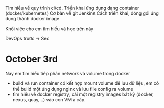 Tìm hiểu về quy trình ci/cd. Triển khai ứng dụng dạng container (docker/kubernetes)
Cơ bản về git
Jenkins
Cách triển khai, đóng gói ứng dụng thành docker image

Khối việc cho em tìm hiểu và học trên này

DevOps trước -> Sec
# October 3rd
Nay em tìm hiểu tiếp phần network và volume trong docker
- build và run container có kết hợp mount volume để lưu dữ liệu, em có thể build một ứng dụng nginx và lưu file config ra volume
- tìm hiểu về docker registry, cài một registry images bất kỳ (docker, nexus, quay,...) vào con VM a cấp.
